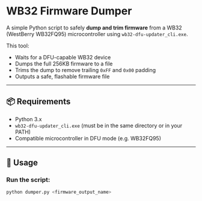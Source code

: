 # WB32 Firmware Dumper

A simple Python script to safely **dump and trim firmware** from a WB32 (WestBerry WB32FQ95) microcontroller using `wb32-dfu-updater_cli.exe`.

This tool:
- Waits for a DFU-capable WB32 device
- Dumps the full 256KB firmware to a file
- Trims the dump to remove trailing `0xFF` and `0x00` padding
- Outputs a safe, flashable firmware file

---

## 📦 Requirements

- Python 3.x
- `wb32-dfu-updater_cli.exe` (must be in the same directory or in your PATH)
- Compatible microcontroller in DFU mode (e.g. WB32FQ95)

---

## 🚀 Usage

### Run the script:
```bash
python dumper.py <firmware_output_name>
